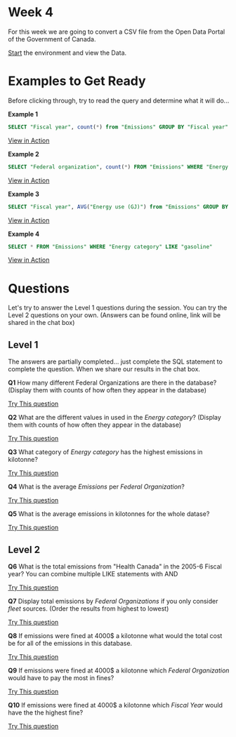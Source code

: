 # Week 4

For this week we are going to convert a CSV file from the Open Data Portal of the Government of Canada.


<a href="https://lite.datasette.io/?csv=https://raw.githubusercontent.com/BrockDSL/DASA_2023_SQL_Collaboration/main/Emissions.csv" target="tutorial">Start</a> the environment and view the Data.


# Examples to Get Ready

Before clicking through, try to read the query and determine what it will do...

**Example 1**

```SQL 
SELECT "Fiscal year", count(*) from "Emissions" GROUP BY "Fiscal year"
```
<a href="https://lite.datasette.io/?csv=https://raw.githubusercontent.com/BrockDSL/DASA_2023_SQL_Collaboration/main/Emissions.csv#/data?sql=SELECT+%22Fiscal+year%22%2C+count%28*%29+from+%22Emissions%22+GROUP+BY+%22Fiscal+year%22" target="tutorial">View in Action</a>


**Example 2**

```SQL
SELECT "Federal organization", count(*) FROM "Emissions" WHERE "Energy category" LIke "natural gas" GROUP BY "Federal organization" ORDER BY COUNT(*) DESC
```
<a href="https://lite.datasette.io/?csv=https://raw.githubusercontent.com/BrockDSL/DASA_2023_SQL_Collaboration/main/Emissions.csv#/data?sql=SELECT+%22Federal+organization%22%2C+count%28*%29+FROM+%22Emissions%22+WHERE+%22Energy+category%22+LIke+%22natural+gas%22+GROUP+BY+%22Federal+organization%22+ORDER+BY+COUNT%28*%29+DESC" target="tutorial">View in Action</a>


**Example 3**

```SQL
SELECT "Fiscal year", AVG("Energy use (GJ)") from "Emissions" GROUP BY "Fiscal year"
```

<a href="https://lite.datasette.io/?csv=https://raw.githubusercontent.com/BrockDSL/DASA_2023_SQL_Collaboration/main/Emissions.csv#/data?sql=SELECT+%22Fiscal+year%22%2C+AVG%28%22Energy+use+%28GJ%29%22%29+from+%22Emissions%22+GROUP+BY+%22Fiscal+year%22" target="tutorial">View in Action</a>

**Example 4**

```SQL
SELECT * FROM "Emissions" WHERE	"Energy category" LIKE "gasoline"
```

<a href="https://lite.datasette.io/?csv=https://raw.githubusercontent.com/BrockDSL/DASA_2023_SQL_Collaboration/main/Emissions.csv#/data?sql=SELECT+*+FROM+%22Emissions%22+WHERE%09%22Energy+category%22+LIKE+%22gasoline%22" target="tutorial">View in Action</a>


# Questions

Let's try to answer the Level 1 questions during the session. You can try the Level 2 questions on your own. (Answers can be found online, link will be shared in the chat box)

## Level 1

The answers are partially completed... just complete the SQL statement to complete the question. When we share our results in the chat box.

**Q1**
How many different Federal Organizations are there in the database? (Display them with counts of how often they appear in the database)

<a href="https://lite.datasette.io/?csv=https://raw.githubusercontent.com/BrockDSL/DASA_2023_SQL_Collaboration/main/Emissions.csv#/data" target="tutorial">Try This question</a>

**Q2**
What are the different values in used in the *Energy category*? (Display them with counts of how often they appear in the database)

<a href="https://lite.datasette.io/?csv=https://raw.githubusercontent.com/BrockDSL/DASA_2023_SQL_Collaboration/main/Emissions.csv#/data" target="tutorial">Try This question</a>

**Q3**
What category of *Energy category* has the highest emissions in kilotonne?

<a href="https://lite.datasette.io/?csv=https://raw.githubusercontent.com/BrockDSL/DASA_2023_SQL_Collaboration/main/Emissions.csv#/data" target="tutorial">Try This question</a>

**Q4**
What is the average *Emissions* per *Federal Organization*?

<a href="https://lite.datasette.io/?csv=https://raw.githubusercontent.com/BrockDSL/DASA_2023_SQL_Collaboration/main/Emissions.csv#/data" target="tutorial">Try This question</a>

**Q5**
What is the average emissions in kilotonnes for the whole datase?

<a href="https://lite.datasette.io/?csv=https://raw.githubusercontent.com/BrockDSL/DASA_2023_SQL_Collaboration/main/Emissions.csv#/data" target="tutorial">Try This question</a>

## Level 2

**Q6**
What is the total emissions from "Health Canada" in the 2005-6 Fiscal year? You can combine multiple LIKE statements with AND

<a href="https://lite.datasette.io/?csv=https://raw.githubusercontent.com/BrockDSL/DASA_2023_SQL_Collaboration/main/Emissions.csv#/data" target="tutorial">Try This question</a>

**Q7**
Display total emissions by *Federal Organizations* if you only consider *fleet* sources. (Order the results from highest to lowest)

<a href="https://lite.datasette.io/?csv=https://raw.githubusercontent.com/BrockDSL/DASA_2023_SQL_Collaboration/main/Emissions.csv#/data" target="tutorial">Try This question</a>

**Q8**
If emissions were fined at 4000\$ a kilotonne what would the total cost be for all of the emissions in this database.

<a href="https://lite.datasette.io/?csv=https://raw.githubusercontent.com/BrockDSL/DASA_2023_SQL_Collaboration/main/Emissions.csv#/data" target="tutorial">Try This question</a>

**Q9**
If emissions were fined at 4000\$ a kilotonne which *Federal Organization* would have to pay the most in fines?

<a href="https://lite.datasette.io/?csv=https://raw.githubusercontent.com/BrockDSL/DASA_2023_SQL_Collaboration/main/Emissions.csv#/data" target="tutorial">Try This question</a>

**Q10**
If emissions were fined at 4000\$ a kilotonne which *Fiscal Year* would have the the highest fine?

<a href="https://lite.datasette.io/?csv=https://raw.githubusercontent.com/BrockDSL/DASA_2023_SQL_Collaboration/main/Emissions.csv#/data" target="tutorial">Try This question</a>
